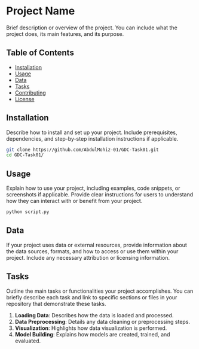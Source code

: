 # Project Name

Brief description or overview of the project. You can include what the project does, its main features, and its purpose.

## Table of Contents

- [Installation](#installation)
- [Usage](#usage)
- [Data](#data)
- [Tasks](#tasks)
- [Contributing](#contributing)
- [License](#license)

## Installation

Describe how to install and set up your project. Include prerequisites, dependencies, and step-by-step installation instructions if applicable.

```bash
git clone https://github.com/AbdulMohiz-01/GDC-Task01.git
cd GDC-Task01/
```

## Usage

Explain how to use your project, including examples, code snippets, or screenshots if applicable. Provide clear instructions for users to understand how they can interact with or benefit from your project.

```bash
python script.py
```

## Data

If your project uses data or external resources, provide information about the data sources, formats, and how to access or use them within your project. Include any necessary attribution or licensing information.

## Tasks

Outline the main tasks or functionalities your project accomplishes. You can briefly describe each task and link to specific sections or files in your repository that demonstrate these tasks.

1. **Loading Data**: Describes how the data is loaded and processed.
2. **Data Preprocessing**: Details any data cleaning or preprocessing steps.
3. **Visualization**: Highlights how data visualization is performed.
4. **Model Building**: Explains how models are created, trained, and evaluated.
